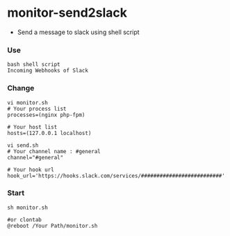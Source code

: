 # monitor-send2slack
+ Send a message to slack using shell script

### Use
```
bash shell script
Incoming Webhooks of Slack
```

### Change
```
vi monitor.sh
# Your process list
processes=(nginx php-fpm)

# Your host list
hosts=(127.0.0.1 localhost)

vi send.sh
# Your channel name : #general
channel="#general"

# Your hook url
hook_url='https://hooks.slack.com/services/##########################'
```

### Start
```
sh monitor.sh

#or clontab
@reboot /Your Path/monitor.sh
```
